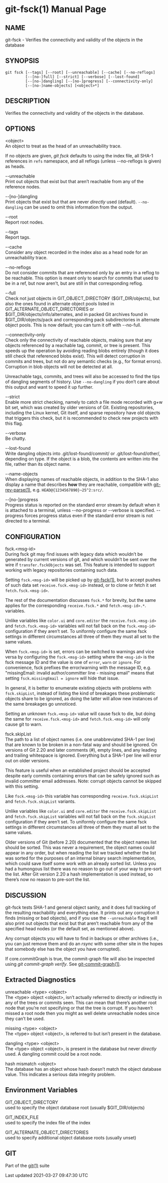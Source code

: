 git-fsck(1) Manual Page
=======================

NAME
----

git-fsck - Verifies the connectivity and validity of the objects in the database

SYNOPSIS
--------

    git fsck [--tags] [--root] [--unreachable] [--cache] [--no-reflogs]
             [--[no-]full] [--strict] [--verbose] [--lost-found]
             [--[no-]dangling] [--[no-]progress] [--connectivity-only]
             [--[no-]name-objects] [<object>*]

DESCRIPTION
-----------

Verifies the connectivity and validity of the objects in the database.

OPTIONS
-------

&lt;object&gt;  
An object to treat as the head of an unreachability trace.

If no objects are given, *git fsck* defaults to using the index file, all SHA-1 references in `refs` namespace, and all reflogs (unless --no-reflogs is given) as heads.

--unreachable  
Print out objects that exist but that aren’t reachable from any of the reference nodes.

--\[no-\]dangling  
Print objects that exist but that are never *directly* used (default). `--no-dangling` can be used to omit this information from the output.

--root  
Report root nodes.

--tags  
Report tags.

--cache  
Consider any object recorded in the index also as a head node for an unreachability trace.

--no-reflogs  
Do not consider commits that are referenced only by an entry in a reflog to be reachable. This option is meant only to search for commits that used to be in a ref, but now aren’t, but are still in that corresponding reflog.

--full  
Check not just objects in GIT\_OBJECT\_DIRECTORY ($GIT\_DIR/objects), but also the ones found in alternate object pools listed in GIT\_ALTERNATE\_OBJECT\_DIRECTORIES or $GIT\_DIR/objects/info/alternates, and in packed Git archives found in $GIT\_DIR/objects/pack and corresponding pack subdirectories in alternate object pools. This is now default; you can turn it off with --no-full.

--connectivity-only  
Check only the connectivity of reachable objects, making sure that any objects referenced by a reachable tag, commit, or tree is present. This speeds up the operation by avoiding reading blobs entirely (though it does still check that referenced blobs exist). This will detect corruption in commits and trees, but not do any semantic checks (e.g., for format errors). Corruption in blob objects will not be detected at all.

Unreachable tags, commits, and trees will also be accessed to find the tips of dangling segments of history. Use `--no-dangling` if you don’t care about this output and want to speed it up further.

--strict  
Enable more strict checking, namely to catch a file mode recorded with g+w bit set, which was created by older versions of Git. Existing repositories, including the Linux kernel, Git itself, and sparse repository have old objects that triggers this check, but it is recommended to check new projects with this flag.

--verbose  
Be chatty.

--lost-found  
Write dangling objects into .git/lost-found/commit/ or .git/lost-found/other/, depending on type. If the object is a blob, the contents are written into the file, rather than its object name.

--name-objects  
When displaying names of reachable objects, in addition to the SHA-1 also display a name that describes **how** they are reachable, compatible with [git-rev-parse(1)](git-rev-parse.html), e.g. `HEAD@{1234567890}~25^2:src/`.

--\[no-\]progress  
Progress status is reported on the standard error stream by default when it is attached to a terminal, unless --no-progress or --verbose is specified. --progress forces progress status even if the standard error stream is not directed to a terminal.

CONFIGURATION
-------------

fsck.&lt;msg-id&gt;  
During fsck git may find issues with legacy data which wouldn’t be generated by current versions of git, and which wouldn’t be sent over the wire if `transfer.fsckObjects` was set. This feature is intended to support working with legacy repositories containing such data.

Setting `fsck.<msg-id>` will be picked up by [git-fsck(1)](git-fsck.html), but to accept pushes of such data set `receive.fsck.<msg-id>` instead, or to clone or fetch it set `fetch.fsck.<msg-id>`.

The rest of the documentation discusses `fsck.*` for brevity, but the same applies for the corresponding `receive.fsck.*` and `fetch.<msg-id>.*`. variables.

Unlike variables like `color.ui` and `core.editor` the `receive.fsck.<msg-id>` and `fetch.fsck.<msg-id>` variables will not fall back on the `fsck.<msg-id>` configuration if they aren’t set. To uniformly configure the same fsck settings in different circumstances all three of them they must all set to the same values.

When `fsck.<msg-id>` is set, errors can be switched to warnings and vice versa by configuring the `fsck.<msg-id>` setting where the `<msg-id>` is the fsck message ID and the value is one of `error`, `warn` or `ignore`. For convenience, fsck prefixes the error/warning with the message ID, e.g. "missingEmail: invalid author/committer line - missing email" means that setting `fsck.missingEmail = ignore` will hide that issue.

In general, it is better to enumerate existing objects with problems with `fsck.skipList`, instead of listing the kind of breakages these problematic objects share to be ignored, as doing the latter will allow new instances of the same breakages go unnoticed.

Setting an unknown `fsck.<msg-id>` value will cause fsck to die, but doing the same for `receive.fsck.<msg-id>` and `fetch.fsck.<msg-id>` will only cause git to warn.

fsck.skipList  
The path to a list of object names (i.e. one unabbreviated SHA-1 per line) that are known to be broken in a non-fatal way and should be ignored. On versions of Git 2.20 and later comments (*\#*), empty lines, and any leading and trailing whitespace is ignored. Everything but a SHA-1 per line will error out on older versions.

This feature is useful when an established project should be accepted despite early commits containing errors that can be safely ignored such as invalid committer email addresses. Note: corrupt objects cannot be skipped with this setting.

Like `fsck.<msg-id>` this variable has corresponding `receive.fsck.skipList` and `fetch.fsck.skipList` variants.

Unlike variables like `color.ui` and `core.editor` the `receive.fsck.skipList` and `fetch.fsck.skipList` variables will not fall back on the `fsck.skipList` configuration if they aren’t set. To uniformly configure the same fsck settings in different circumstances all three of them they must all set to the same values.

Older versions of Git (before 2.20) documented that the object names list should be sorted. This was never a requirement, the object names could appear in any order, but when reading the list we tracked whether the list was sorted for the purposes of an internal binary search implementation, which could save itself some work with an already sorted list. Unless you had a humongous list there was no reason to go out of your way to pre-sort the list. After Git version 2.20 a hash implementation is used instead, so there’s now no reason to pre-sort the list.

DISCUSSION
----------

git-fsck tests SHA-1 and general object sanity, and it does full tracking of the resulting reachability and everything else. It prints out any corruption it finds (missing or bad objects), and if you use the `--unreachable` flag it will also print out objects that exist but that aren’t reachable from any of the specified head nodes (or the default set, as mentioned above).

Any corrupt objects you will have to find in backups or other archives (i.e., you can just remove them and do an *rsync* with some other site in the hopes that somebody else has the object you have corrupted).

If core.commitGraph is true, the commit-graph file will also be inspected using *git commit-graph verify*. See [git-commit-graph(1)](git-commit-graph.html).

Extracted Diagnostics
---------------------

unreachable &lt;type&gt; &lt;object&gt;  
The &lt;type&gt; object &lt;object&gt;, isn’t actually referred to directly or indirectly in any of the trees or commits seen. This can mean that there’s another root node that you’re not specifying or that the tree is corrupt. If you haven’t missed a root node then you might as well delete unreachable nodes since they can’t be used.

missing &lt;type&gt; &lt;object&gt;  
The &lt;type&gt; object &lt;object&gt;, is referred to but isn’t present in the database.

dangling &lt;type&gt; &lt;object&gt;  
The &lt;type&gt; object &lt;object&gt;, is present in the database but never *directly* used. A dangling commit could be a root node.

hash mismatch &lt;object&gt;  
The database has an object whose hash doesn’t match the object database value. This indicates a serious data integrity problem.

Environment Variables
---------------------

GIT\_OBJECT\_DIRECTORY  
used to specify the object database root (usually $GIT\_DIR/objects)

GIT\_INDEX\_FILE  
used to specify the index file of the index

GIT\_ALTERNATE\_OBJECT\_DIRECTORIES  
used to specify additional object database roots (usually unset)

GIT
---

Part of the [git(1)](git.html) suite

Last updated 2021-03-27 09:47:30 UTC
